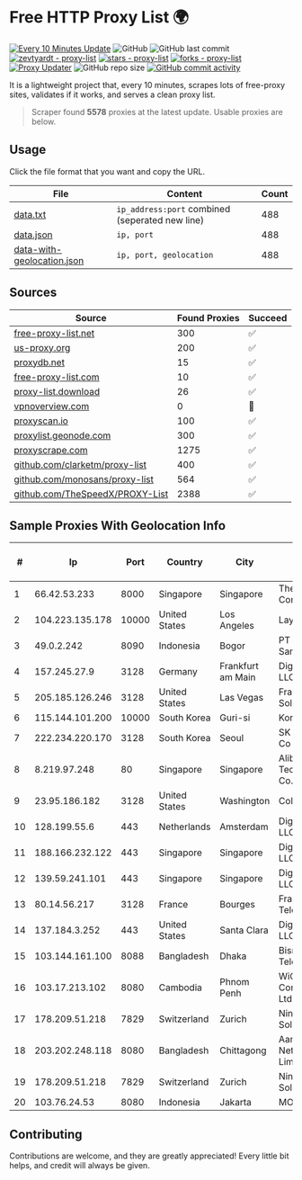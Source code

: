 
# Free HTTP Proxy List 🌍

[![Every 10 Minutes Update](https://github.com/mertguvencli/http-proxy-list/actions/workflows/main.yml/badge.svg?branch=main)](https://github.com/mertguvencli/http-proxy-list/actions/workflows/main.yml)
![GitHub](https://img.shields.io/github/license/mertguvencli/http-proxy-list)
![GitHub last commit](https://img.shields.io/github/last-commit/mertguvencli/http-proxy-list)
[![zevtyardt - proxy-list](https://img.shields.io/static/v1?label=zevtyardt&message=proxy-list&color=blue&logo=github)](https://github.com/zevtyardt/proxy-list "Go to GitHub repo")
[![stars - proxy-list](https://img.shields.io/github/stars/zevtyardt/proxy-list?style=social)](https://github.com/zevtyardt/proxy-list)
[![forks - proxy-list](https://img.shields.io/github/forks/zevtyardt/proxy-list?style=social)](https://github.com/zevtyardt/proxy-list)
[![Proxy Updater](https://github.com/zevtyardt/proxy-list/workflows/Proxy%20Updater/badge.svg)](https://github.com/zevtyardt/proxy-list/actions?query=workflow:"Proxy+Updater")
![GitHub repo size](https://img.shields.io/github/repo-size/zevtyardt/proxy-list)
[![GitHub commit activity](https://img.shields.io/github/commit-activity/m/zevtyardt/proxy-list?logo=commits)](https://github.com/zevtyardt/proxy-list/commits/main)

It is a lightweight project that, every 10 minutes, scrapes lots of free-proxy sites, validates if it works, and serves a clean proxy list.

> Scraper found **5578** proxies at the latest update. Usable proxies are below.

## Usage

Click the file format that you want and copy the URL.

|File|Content|Count|
|----|-------|-----|
|[data.txt](https://raw.githubusercontent.com/mertguvencli/http-proxy-list/main/proxy-list/data.txt)|`ip_address:port` combined (seperated new line)|488|
|[data.json](https://raw.githubusercontent.com/mertguvencli/http-proxy-list/main/proxy-list/data.json)|`ip, port`|488|
|[data-with-geolocation.json](https://raw.githubusercontent.com/mertguvencli/http-proxy-list/main/proxy-list/data-with-geolocation.json)|`ip, port, geolocation`|488|

## Sources

|Source|Found Proxies|Succeed|
|------|-------------|-------|
|[free-proxy-list.net](https://free-proxy-list.net)|300|✅|
|[us-proxy.org](https://www.us-proxy.org)|200|✅|
|[proxydb.net](http://proxydb.net)|15|✅|
|[free-proxy-list.com](https://free-proxy-list.com/?page=&port=&type%5B%5D=http&type%5B%5D=https&up_time=0&search=Search)|10|✅|
|[proxy-list.download](https://www.proxy-list.download/HTTP)|26|✅|
|[vpnoverview.com](https://vpnoverview.com/privacy/anonymous-browsing/free-proxy-servers)|0|🚫|
|[proxyscan.io](https://www.proxyscan.io)|100|✅|
|[proxylist.geonode.com](https://proxylist.geonode.com/api/proxy-list?limit=300&page=1&sort_by=lastChecked&sort_type=desc&protocols=http,https)|300|✅|
|[proxyscrape.com](https://api.proxyscrape.com/v2/?request=displayproxies&protocol=http&timeout=10000&country=all&ssl=all&anonymity=all)|1275|✅|
|[github.com/clarketm/proxy-list](https://raw.githubusercontent.com/clarketm/proxy-list/master/proxy-list-raw.txt)|400|✅|
|[github.com/monosans/proxy-list](https://raw.githubusercontent.com/monosans/proxy-list/main/proxies/http.txt)|564|✅|
|[github.com/TheSpeedX/PROXY-List](https://raw.githubusercontent.com/TheSpeedX/PROXY-List/master/http.txt)|2388|✅|


## Sample Proxies With Geolocation Info

|#|Ip|Port|Country|City|Internet Service Provider|
|-|--|----|-------|----|-------------------------|
|1|66.42.53.233|8000|Singapore|Singapore|The Constant Company|
|2|104.223.135.178|10000|United States|Los Angeles|LayerHost|
|3|49.0.2.242|8090|Indonesia|Bogor|PT Usaha Adi Sanggoro|
|4|157.245.27.9|3128|Germany|Frankfurt am Main|DigitalOcean, LLC|
|5|205.185.126.246|3128|United States|Las Vegas|FranTech Solutions|
|6|115.144.101.200|10000|South Korea|Guri-si|Korea Telecom|
|7|222.234.220.170|3128|South Korea|Seoul|SK Broadband Co Ltd|
|8|8.219.97.248|80|Singapore|Singapore|Alibaba (US) Technology Co., Ltd.|
|9|23.95.186.182|3128|United States|Washington|ColoCrossing|
|10|128.199.55.6|443|Netherlands|Amsterdam|DigitalOcean, LLC|
|11|188.166.232.122|443|Singapore|Singapore|DigitalOcean, LLC|
|12|139.59.241.101|443|Singapore|Singapore|DigitalOcean, LLC|
|13|80.14.56.217|3128|France|Bourges|France Telecom|
|14|137.184.3.252|443|United States|Santa Clara|DigitalOcean, LLC|
|15|103.144.161.100|8088|Bangladesh|Dhaka|Bismillah Telecom|
|16|103.17.213.102|8080|Cambodia|Phnom Penh|WiCAM Corporation Ltd|
|17|178.209.51.218|7829|Switzerland|Zurich|Nine Internet Solutions AG|
|18|203.202.248.118|8080|Bangladesh|Chittagong|Aamra Networks Limited|
|19|178.209.51.218|7829|Switzerland|Zurich|Nine Internet Solutions AG|
|20|103.76.24.53|8080|Indonesia|Jakarta|MORATELINDO|



## Contributing

Contributions are welcome, and they are greatly appreciated! Every
little bit helps, and credit will always be given.

